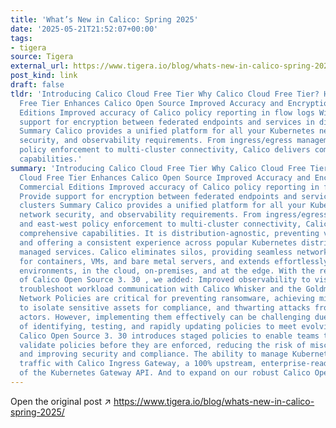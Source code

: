 ```yaml
---
title: 'What’s New in Calico: Spring 2025'
date: '2025-05-21T21:52:07+00:00'
tags:
- tigera
source: Tigera
external_url: https://www.tigera.io/blog/whats-new-in-calico-spring-2025/
post_kind: link
draft: false
tldr: 'Introducing Calico Cloud Free Tier Why Calico Cloud Free Tier? How Calico Cloud
  Free Tier Enhances Calico Open Source Improved Accuracy and Encryption for Commercial
  Editions Improved accuracy of Calico policy reporting in flow logs WireGuard: Provide
  support for encryption between federated endpoints and services in different clusters
  Summary Calico provides a unified platform for all your Kubernetes networking, network
  security, and observability requirements. From ingress/egress management and east-west
  policy enforcement to multi-cluster connectivity, Calico delivers comprehensive
  capabilities.'
summary: 'Introducing Calico Cloud Free Tier Why Calico Cloud Free Tier? How Calico
  Cloud Free Tier Enhances Calico Open Source Improved Accuracy and Encryption for
  Commercial Editions Improved accuracy of Calico policy reporting in flow logs WireGuard:
  Provide support for encryption between federated endpoints and services in different
  clusters Summary Calico provides a unified platform for all your Kubernetes networking,
  network security, and observability requirements. From ingress/egress management
  and east-west policy enforcement to multi-cluster connectivity, Calico delivers
  comprehensive capabilities. It is distribution-agnostic, preventing vendor lock-in
  and offering a consistent experience across popular Kubernetes distributions and
  managed services. Calico eliminates silos, providing seamless networking and observability
  for containers, VMs, and bare metal servers, and extends effortlessly to multi-cluster
  environments, in the cloud, on-premises, and at the edge. With the recent release
  of Calico Open Source 3. 30 , we added: Improved observability to visualize and
  troubleshoot workload communication with Calico Whisker and the Goldmane API. Kubernetes
  Network Policies are critical for preventing ransomware, achieving microsegmentation
  to isolate sensitive assets for compliance, and thwarting attacks from malicious
  actors. However, implementing them effectively can be challenging due to the complexity
  of identifying, testing, and rapidly updating policies to meet evolving threats.
  Calico Open Source 3. 30 introduces staged policies to enable teams to audit and
  validate policies before they are enforced, reducing the risk of misconfigured policies
  and improving security and compliance. The ability to manage Kubernetes ingress
  traffic with Calico Ingress Gateway, a 100% upstream, enterprise-ready implementation
  of the Kubernetes Gateway API. And to expand on our robust Calico Open Source 3.'
---
```

Open the original post ↗ https://www.tigera.io/blog/whats-new-in-calico-spring-2025/

